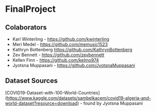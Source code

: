 # FinalProject
## Colaborators
- Karl Winterling - https://github.com/kwinterling
- Meri Medel - https://github.com/memusic1523
- Kathryn Bottenberg https://github.com/KathrynBottenberg
- Zev Bennett - https://github.com/zevbennett
- Kellen Finn - https://github.com/kelmo974
- Jyotsna Muppasani - https://github.com/JyotsnaMuppasani

## Dataset Sources
[COVID19-Dataset-with-100-World-Countries] (https://www.kaggle.com/datasets/sambelkacem/covid19-algeria-and-world-dataset?resource=download) - found by Jyotsna Muppasani

